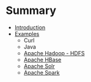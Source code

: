 # Summary

* [Introduction](README.md)
* [Examples](examples/README.md)
   * Curl
   * Java
   * [Apache Hadoop - HDFS](examples/apache_hadoop_hdfs.md)
   * [Apache HBase](examples/apache_hbase.md)
   * [Apache Solr](examples/apache_solr.md)
   * [Apache Spark](examples/apache_spark.md)

